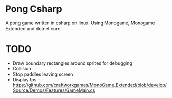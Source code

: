 # Pong Csharp

A pong game written in csharp on linux. Using Monogame, Monogame Extended and dotnet core.

# TODO

* Draw boundary rectangles around sprites for debugging
* Collision
* Stop paddles leaving screen
* Display fps - https://github.com/craftworkgames/MonoGame.Extended/blob/develop/Source/Demos/Features/GameMain.cs